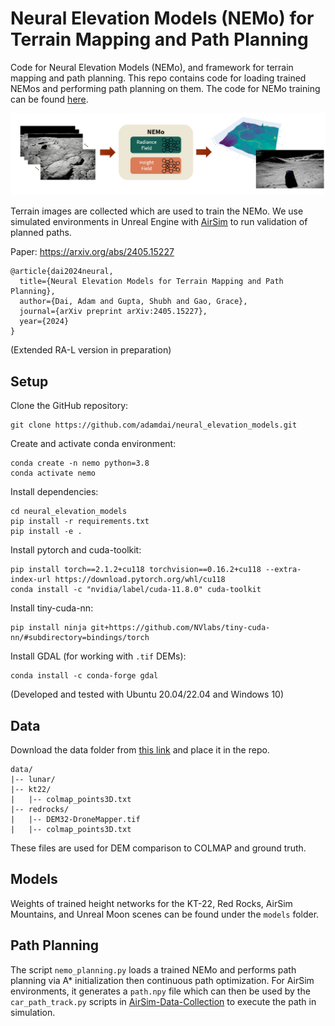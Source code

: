 # Neural Elevation Models (NEMo) for Terrain Mapping and Path Planning

Code for Neural Elevation Models (NEMo), and framework for terrain mapping and path planning. 
This repo contains code for loading trained NEMos and performing path planning on them.
The code for NEMo training can be found [here](https://github.com/Stanford-NavLab/nerfstudio/tree/adam/terrain).
<p align="center">
<img src='images/nemo_overview.png' width="1000">
</p>

Terrain images are collected which are used to train the NEMo. We use simulated environments in Unreal Engine with [AirSim](https://microsoft.github.io/AirSim/) to run validation of planned paths.  

Paper: https://arxiv.org/abs/2405.15227 
```
@article{dai2024neural,
  title={Neural Elevation Models for Terrain Mapping and Path Planning},
  author={Dai, Adam and Gupta, Shubh and Gao, Grace},
  journal={arXiv preprint arXiv:2405.15227},
  year={2024}
}
```
(Extended RA-L version in preparation)

## Setup

Clone the GitHub repository:

    git clone https://github.com/adamdai/neural_elevation_models.git

Create and activate conda environment:

    conda create -n nemo python=3.8   
    conda activate nemo
    
Install dependencies:

    cd neural_elevation_models
    pip install -r requirements.txt
    pip install -e .

Install pytorch and cuda-toolkit:

    pip install torch==2.1.2+cu118 torchvision==0.16.2+cu118 --extra-index-url https://download.pytorch.org/whl/cu118
    conda install -c "nvidia/label/cuda-11.8.0" cuda-toolkit

Install tiny-cuda-nn:

    pip install ninja git+https://github.com/NVlabs/tiny-cuda-nn/#subdirectory=bindings/torch

Install GDAL (for working with `.tif` DEMs):

    conda install -c conda-forge gdal

(Developed and tested with Ubuntu 20.04/22.04 and Windows 10)

## Data

Download the data folder from [this link](https://drive.google.com/drive/folders/1SYb95B8LTitj2U5j3_VF_ZMr46UKhYDT?usp=sharing) and place it in the repo.
```
data/
|-- lunar/
|-- kt22/
|   |-- colmap_points3D.txt
|-- redrocks/
|   |-- DEM32-DroneMapper.tif
|   |-- colmap_points3D.txt
```
These files are used for DEM comparison to COLMAP and ground truth.

## Models

Weights of trained height networks for the KT-22, Red Rocks, AirSim Mountains, and Unreal Moon scenes can be found under the `models` folder. 


## Path Planning

The script `nemo_planning.py` loads a trained NEMo and performs path planning via A* initialization then continuous path optimization.
For AirSim environments, it generates a `path.npy` file which can then be used by the `car_path_track.py` scripts in [AirSim-Data-Collection](https://github.com/adamdai/AirSim-Data-Collection) 
to execute the path in simulation.

